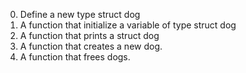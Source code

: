 0. Define a new type struct dog
1. A function that initialize a variable of type struct dog
2. A function that prints a struct dog
4. A function that creates a new dog.
5. A function that frees dogs.
